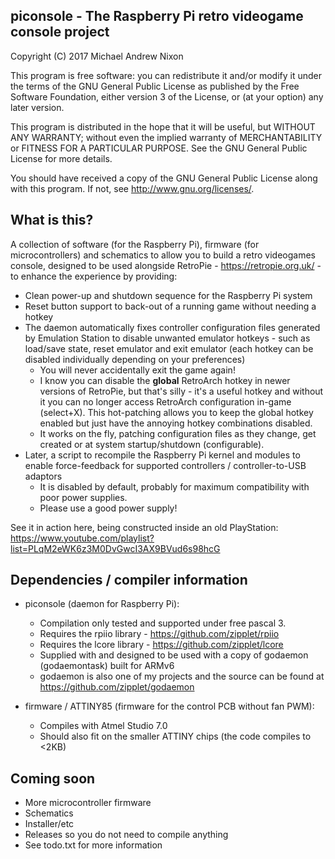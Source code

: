 ## piconsole - The Raspberry Pi retro videogame console project

  Copyright (C) 2017  Michael Andrew Nixon

  This program is free software: you can redistribute it and/or modify
  it under the terms of the GNU General Public License as published by
  the Free Software Foundation, either version 3 of the License, or
  (at your option) any later version.

  This program is distributed in the hope that it will be useful,
  but WITHOUT ANY WARRANTY; without even the implied warranty of
  MERCHANTABILITY or FITNESS FOR A PARTICULAR PURPOSE.  See the
  GNU General Public License for more details.

  You should have received a copy of the GNU General Public License
  along with this program.  If not, see <http://www.gnu.org/licenses/>.


## What is this?

A collection of software (for the Raspberry Pi), firmware (for microcontrollers)
and schematics to allow you to build a retro videogames console, designed to be
used alongside RetroPie - https://retropie.org.uk/ - to enhance the experience
by providing:

* Clean power-up and shutdown sequence for the Raspberry Pi system
* Reset button support to back-out of a running game without needing a hotkey
* The daemon automatically fixes controller configuration files generated by Emulation Station to disable unwanted emulator hotkeys -  such as load/save state, reset emulator and exit emulator (each hotkey can be disabled individually depending on your preferences)
  * You will never accidentally exit the game again!
  * I know you can disable the __global__ RetroArch hotkey in newer versions of RetroPie, but that's silly - it's a useful hotkey and without it you can no longer access RetroArch configuration in-game (select+X). This hot-patching allows you to keep the global hotkey enabled but just have the annoying hotkey combinations disabled.
  * It works on the fly, patching configuration files as they change, get created or at system startup/shutdown (configurable).
* Later, a script to recompile the Raspberry Pi kernel and modules to enable force-feedback for supported controllers / controller-to-USB adaptors
  * It is disabled by default, probably for maximum compatibility with poor power supplies.
  * Please use a good power supply!

See it in action here, being constructed inside an old PlayStation: https://www.youtube.com/playlist?list=PLqM2eWK6z3M0DvGwcI3AX9BVud6s98hcG


## Dependencies / compiler information

* piconsole (daemon for Raspberry Pi):
  * Compilation only tested and supported under free pascal 3.
  * Requires the rpiio library - https://github.com/zipplet/rpiio
  * Requires the lcore library - https://github.com/zipplet/lcore
  * Supplied with and designed to be used with a copy of godaemon (godaemontask) built for ARMv6
  * godaemon is also one of my projects and the source can be found at https://github.com/zipplet/godaemon

* firmware / ATTINY85 (firmware for the control PCB without fan PWM):
  * Compiles with Atmel Studio 7.0
  * Should also fit on the smaller ATTINY chips (the code compiles to <2KB)

## Coming soon

* More microcontroller firmware
* Schematics
* Installer/etc
* Releases so you do not need to compile anything
* See todo.txt for more information
